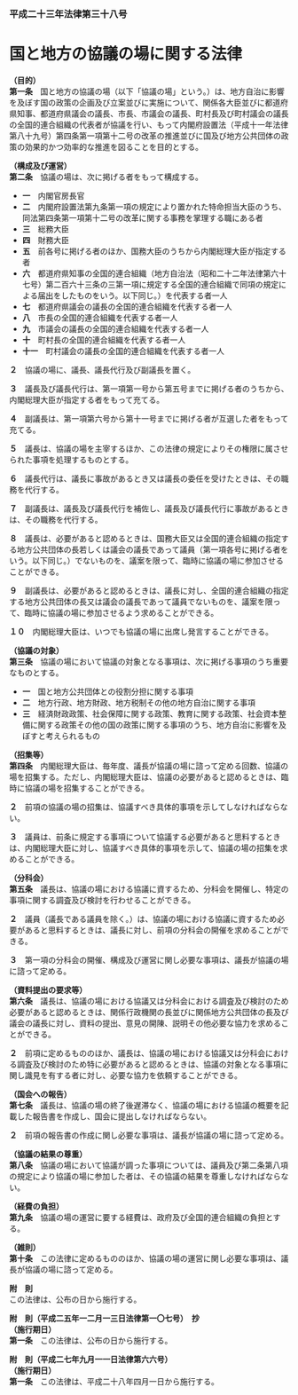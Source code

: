 ### 平成二十三年法律第三十八号  
# 国と地方の協議の場に関する法律  
  
**（目的）**  
**第一条**　国と地方の協議の場（以下「協議の場」という。）は、地方自治に影響を及ぼす国の政策の企画及び立案並びに実施について、関係各大臣並びに都道府県知事、都道府県議会の議長、市長、市議会の議長、町村長及び町村議会の議長の全国的連合組織の代表者が協議を行い、もって内閣府設置法（平成十一年法律第八十九号）第四条第一項第十二号の改革の推進並びに国及び地方公共団体の政策の効果的かつ効率的な推進を図ることを目的とする。  
  
**（構成及び運営）**  
**第二条**　協議の場は、次に掲げる者をもって構成する。  
* **一**　内閣官房長官  
* **二**　内閣府設置法第九条第一項の規定により置かれた特命担当大臣のうち、同法第四条第一項第十二号の改革に関する事務を掌理する職にある者  
* **三**　総務大臣  
* **四**　財務大臣  
* **五**　前各号に掲げる者のほか、国務大臣のうちから内閣総理大臣が指定する者  
* **六**　都道府県知事の全国的連合組織（地方自治法（昭和二十二年法律第六十七号）第二百六十三条の三第一項に規定する全国的連合組織で同項の規定による届出をしたものをいう。以下同じ。）を代表する者一人  
* **七**　都道府県議会の議長の全国的連合組織を代表する者一人  
* **八**　市長の全国的連合組織を代表する者一人  
* **九**　市議会の議長の全国的連合組織を代表する者一人  
* **十**　町村長の全国的連合組織を代表する者一人  
* **十一**　町村議会の議長の全国的連合組織を代表する者一人  
  
**２**　協議の場に、議長、議長代行及び副議長を置く。  
  
**３**　議長及び議長代行は、第一項第一号から第五号までに掲げる者のうちから、内閣総理大臣が指定する者をもって充てる。  
  
**４**　副議長は、第一項第六号から第十一号までに掲げる者が互選した者をもって充てる。  
  
**５**　議長は、協議の場を主宰するほか、この法律の規定によりその権限に属させられた事項を処理するものとする。  
  
**６**　議長代行は、議長に事故があるとき又は議長の委任を受けたときは、その職務を代行する。  
  
**７**　副議長は、議長及び議長代行を補佐し、議長及び議長代行に事故があるときは、その職務を代行する。  
  
**８**　議長は、必要があると認めるときは、国務大臣又は全国的連合組織の指定する地方公共団体の長若しくは議会の議長であって議員（第一項各号に掲げる者をいう。以下同じ。）でないものを、議案を限って、臨時に協議の場に参加させることができる。  
  
**９**　副議長は、必要があると認めるときは、議長に対し、全国的連合組織の指定する地方公共団体の長又は議会の議長であって議員でないものを、議案を限って、臨時に協議の場に参加させるよう求めることができる。  
  
**１０**　内閣総理大臣は、いつでも協議の場に出席し発言することができる。  
  
**（協議の対象）**  
**第三条**　協議の場において協議の対象となる事項は、次に掲げる事項のうち重要なものとする。  
* **一**　国と地方公共団体との役割分担に関する事項  
* **二**　地方行政、地方財政、地方税制その他の地方自治に関する事項  
* **三**　経済財政政策、社会保障に関する政策、教育に関する政策、社会資本整備に関する政策その他の国の政策に関する事項のうち、地方自治に影響を及ぼすと考えられるもの  
  
**（招集等）**  
**第四条**　内閣総理大臣は、毎年度、議長が協議の場に諮って定める回数、協議の場を招集する。ただし、内閣総理大臣は、協議の必要があると認めるときは、臨時に協議の場を招集することができる。  
  
**２**　前項の協議の場の招集は、協議すべき具体的事項を示してしなければならない。  
  
**３**　議員は、前条に規定する事項について協議する必要があると思料するときは、内閣総理大臣に対し、協議すべき具体的事項を示して、協議の場の招集を求めることができる。  
  
**（分科会）**  
**第五条**　議長は、協議の場における協議に資するため、分科会を開催し、特定の事項に関する調査及び検討を行わせることができる。  
  
**２**　議員（議長である議員を除く。）は、協議の場における協議に資するため必要があると思料するときは、議長に対し、前項の分科会の開催を求めることができる。  
  
**３**　第一項の分科会の開催、構成及び運営に関し必要な事項は、議長が協議の場に諮って定める。  
  
**（資料提出の要求等）**  
**第六条**　議長は、協議の場における協議又は分科会における調査及び検討のため必要があると認めるときは、関係行政機関の長並びに関係地方公共団体の長及び議会の議長に対し、資料の提出、意見の開陳、説明その他必要な協力を求めることができる。  
  
**２**　前項に定めるもののほか、議長は、協議の場における協議又は分科会における調査及び検討のため特に必要があると認めるときは、協議の対象となる事項に関し識見を有する者に対し、必要な協力を依頼することができる。  
  
**（国会への報告）**  
**第七条**　議長は、協議の場の終了後遅滞なく、協議の場における協議の概要を記載した報告書を作成し、国会に提出しなければならない。  
  
**２**　前項の報告書の作成に関し必要な事項は、議長が協議の場に諮って定める。  
  
**（協議の結果の尊重）**  
**第八条**　協議の場において協議が調った事項については、議員及び第二条第八項の規定により協議の場に参加した者は、その協議の結果を尊重しなければならない。  
  
**（経費の負担）**  
**第九条**　協議の場の運営に要する経費は、政府及び全国的連合組織の負担とする。  
  
**（雑則）**  
**第十条**　この法律に定めるもののほか、協議の場の運営に関し必要な事項は、議長が協議の場に諮って定める。  
  
**附　則**  
この法律は、公布の日から施行する。  
  
**附　則（平成二五年一二月一三日法律第一〇七号）　抄**  
**（施行期日）**  
**第一条**　この法律は、公布の日から施行する。  
  
**附　則（平成二七年九月一一日法律第六六号）**  
**（施行期日）**  
**第一条**　この法律は、平成二十八年四月一日から施行する。  
  
